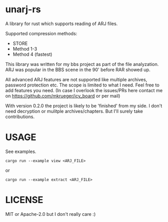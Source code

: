 # unarj-rs
A library for rust which supports reading of ARJ files.

Supported compression methods:

* STORE
* Method 1-3
* Method 4 (fastest)

This library was written for my bbs project as part of the file analyzation.
ARJ was popular in the BBS scene in the 90' before RAR showed up.

All advanced ARJ features are not supported like multiple archives, password protection etc.
The scope is limited to what I need. Feel free to add features you need.
(In case I overlook  the issues/PRs here contact me on https://github.com/mkrueger/icy_board or per mail)

With version 0.2.0 the project is likely to be 'finished' from my side. I don't need decryption or mulitple archives/chapters. 
But I'll surely take contributions.

# USAGE

See examples. 

``` cargo run --example view <ARJ_FILE> ```

or

``` cargo run --example extract <ARJ_FILE> ```

# LICENSE

MIT or Apache-2.0 but I don't really care :)